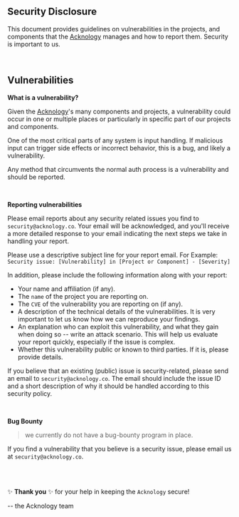 ## Security Disclosure

This document provides guidelines on vulnerabilities in the projects, and components that the [Acknology](https://github.com/AcknologyHQ) manages and how to report them. Security is important to us.

<br>

## Vulnerabilities

**What is a vulnerability?**

Given the [Acknology](https://github.com/AcknologyHQ)'s many components and projects, a vulnerability could occur in one or multiple places or particularly in specific part of our projects and components.

One of the most critical parts of any system is input handling. If malicious input can trigger side effects or incorrect behavior, this is a bug, and likely a vulnerability.

Any method that circumvents the normal auth process is a vulnerability and should be reported.

<br>

**Reporting vulnerabilities**

Please email reports about any security related issues you find to `security@acknology.co`. Your email will be acknowledged, and you'll receive a more detailed response to your email indicating the next steps we take in handling your report. 

Please use a descriptive subject line for your report email. 
For Example: `Security issue: [Vulnerability] in [Project or Component] - [Severity]`

In addition, please include the following information along with your report: 

* Your name and affiliation (if any).
* The `name` of the project you are reporting on.
* The `CVE` of the vulnerability you are reporting on (if any).
* A description of the technical details of the vulnerabilities. It is very important to let us know how we can reproduce your findings.
* An explanation who can exploit this vulnerability, and what they gain when doing so -- write an attack scenario. This will help us evaluate your report quickly, especially if the issue is complex.
* Whether this vulnerability public or known to third parties. If it is, please provide details.

If you believe that an existing (public) issue is security-related, please send an email to `security@acknology.co`. The email should include the issue ID and a short description of why it should be handled according to this security policy.

<br>

**Bug Bounty**

> we currently do not have a bug-bounty program in place. 

If you find a vulnerability that you believe is a security issue, please email us at `security@acknology.co`.


<br>
<br>

✨ **Thank you** ✨ for your help in keeping the `Acknology` secure! 

-- the Acknology team
